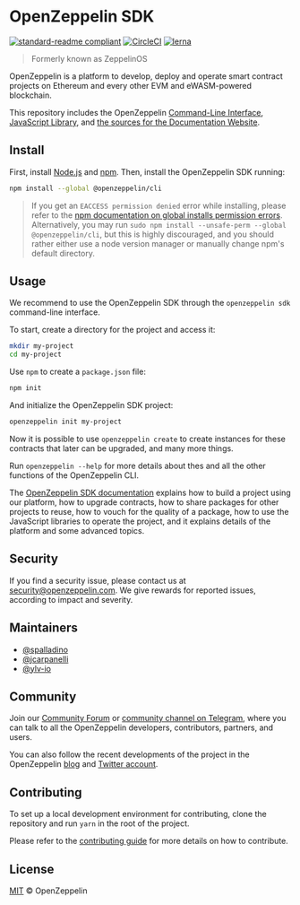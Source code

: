 # OpenZeppelin SDK

[![standard-readme compliant](https://img.shields.io/badge/readme%20style-standard-brightgreen.svg)](https://github.com/RichardLitt/standard-readme)
[![CircleCI](https://circleci.com/gh/OpenZeppelin/openzeppelin-sdk/tree/master.svg?style=shield)](https://circleci.com/gh/OpenZeppelin/openzeppelin-sdk/tree/master)
[![lerna](https://img.shields.io/badge/maintained%20with-lerna-cc00ff.svg)](https://lernajs.io/)

> Formerly known as ZeppelinOS

OpenZeppelin is a platform to develop, deploy and operate smart contract
projects on Ethereum and every other EVM and eWASM-powered blockchain.

This repository includes the OpenZeppelin
[Command-Line Interface](https://github.com/OpenZeppelin/openzeppelin-sdk/tree/master/packages/cli#readme),
[JavaScript Library](https://github.com/OpenZeppelin/openzeppelin-sdk/tree/master/packages/lib#readme),
and [the sources for the Documentation Website](https://github.com/OpenZeppelin/openzeppelin-sdk/tree/master/packages/docs#readme).

## Install

First, install [Node.js](http://nodejs.org/) and [npm](https://npmjs.com/).
Then, install the OpenZeppelin SDK running:

```sh
npm install --global @openzeppelin/cli
```

> If you get an `EACCESS permission denied` error while installing, please refer to the [npm documentation on global installs permission errors](https://docs.npmjs.com/resolving-eacces-permissions-errors-when-installing-packages-globally). Alternatively, you may run `sudo npm install --unsafe-perm --global @openzeppelin/cli`, but this is highly discouraged, and you should rather either use a node version manager or manually change npm's default directory.

## Usage

We recommend to use the OpenZeppelin SDK through the `openzeppelin sdk` command-line interface.

To start, create a directory for the project and access it:

```sh
mkdir my-project
cd my-project
```

Use `npm` to create a `package.json` file:

```sh
npm init
```

And initialize the OpenZeppelin SDK project:

```sh
openzeppelin init my-project
```

Now it is possible to use `openzeppelin create` to create instances for these contracts that 
later can be upgraded, and many more things.

Run `openzeppelin --help` for more details about thes and all the other functions of the
OpenZeppelin CLI.

The
[OpenZeppelin SDK documentation](https://docs.openzeppelin.com/sdk/2.5)
explains how to build a project using our platform, how to upgrade contracts,
how to share packages for other projects to reuse, how to vouch for the quality
of a package, how to use the JavaScript libraries to operate the project, and
it explains details of the platform and some advanced topics.

## Security

If you find a security issue, please contact us at security@openzeppelin.com. We
give rewards for reported issues, according to impact and severity.

## Maintainers

* [@spalladino](https://github.com/spalladino)
* [@jcarpanelli](https://github.com/jcarpanelli)
* [@ylv-io](https://github.com/ylv-io)

## Community

Join our [Community Forum](https://forum.openzeppelin.com) or
[community channel on Telegram](https://t.me/zeppelinos), where you can talk to
all the OpenZeppelin developers, contributors, partners, and users.

You can also follow the recent developments of the project in the OpenZeppelin [blog](https://blog.openzeppelin.com/) and
[Twitter account](https://twitter.com/openzeppelin).

## Contributing
To set up a local development environment for contributing, clone the repository and run `yarn` in the root of the project. 

Please refer to the [contributing guide](CONTRIBUTING.md) for more details on how to contribute.

## License

[MIT](LICENSE) © OpenZeppelin
